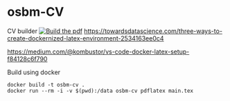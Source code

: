 # osbm-CV
CV builder
[![Build the pdf](https://github.com/osbm/osbm-CV/actions/workflows/publish.yml/badge.svg)](https://github.com/osbm/osbm-CV/actions/workflows/publish.yml)
https://towardsdatascience.com/three-ways-to-create-dockernized-latex-environment-2534163ee0c4

https://medium.com/@kombustor/vs-code-docker-latex-setup-f84128c6f790

Build using docker
```
docker build -t osbm-cv .
docker run --rm -i -v $(pwd):/data osbm-cv pdflatex main.tex
```